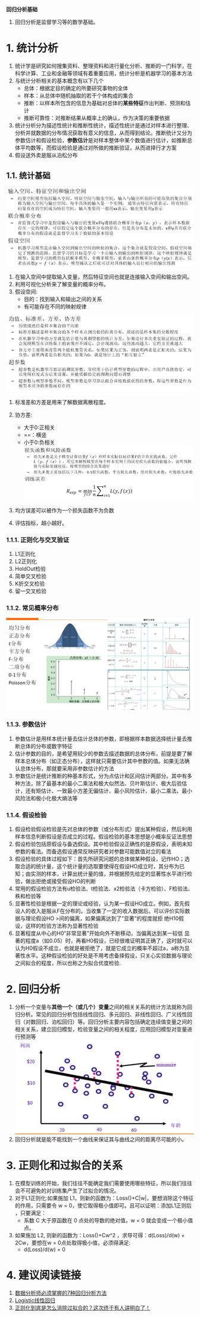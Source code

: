 **回归分析基础**
1. 回归分析是监督学习等的数学基础。

# 1. 统计分析
1. 统计学是研究如何搜集资料、整理资料和进行量化分析、推断的一门科学，在科学计算、工业和金融等领域有着重要应用，统计分析是机器学习的基本方法
2. 与统计分析相关的基本概念有以下几个
    + 总体：根据定目的确定的所要研究事物的全体
    + 样本：从总体中随机抽取的若干个体构成的集合
    + 推断：以样本所包含的信息为基础对总体的**某些特征**作出判断、预测和估计
    + 推断可靠性：对推断结果从概率上的确认，作为决策的重要依据
3. 统计分析分为描述性统计和推断性统计，描述性统计是通过对样本进行整理、分析并就数据的分布情况获取有意义的信息，从而得到结论。推断统计又分为参数估计和假设检验，**参数估计**是对样本整体中某个数值进行估计，如推断总体平均数等，而假设检验是通过对所做的推断验证，从而进择行才方案
4. 假设送外卖是服从泊松分布

## 1.1. 统计基础
![](img/1.png)
1. 在输入空间中提取输入变量，然后特征空间也就是连接输入空间和输出空间。
2. 利用可视化分析来了解变量的概率分布。
3. 假设空间:
    + 目的：找到输入和输出之间的关系
    + 有可能存在不同的映射规律

![](img/2.png)
1. 标准差和方差是用来了解数据离散程度。
2. 协方差:
    + 大于0:正相关
    + ==：横竖
    + 小于0:负相关
![](img/3.png)

1. 均方误差可以被作为一个损失函数不为负数
2. 评估指标，越小越好。

### 1.1.1. 正则化与交叉验证
1. L1正则化
2. L2正则化
3. HoldOut检验
4. 简单交叉检验
5. K折交叉检验
6. 留一交叉检验

### 1.1.2. 常见概率分布
![](img/9.png)

### 1.1.3. 参数估计
1. 参数估计是用样本统计量去估计总体的参数，即根据样本数据选择统计量去推断总体的分布或数字特征
2. 估计参数的目的，是希望用较少的参数去描述数据的总体分布，前提是要了解样本总体分布（如正态分布），这样就只需要估计其中参数的值。如果无法确认总体分布，那就要采用非参数估计的方法
3. 参数估计是统计推断的种基本形式，分为点估计和区间估计两部分。其中有多种方法，除了最基本的最小二乘法和极大似然法、贝叶斯估计、极大后验估计，还有矩估计、一致最小方差无偏估计、最小风险估计、最小二乘法、最小风险法和极小化极大熵法等

### 1.1.4. 假设检验
1. 假设检验假设检验是先对总体的参数（或分布形式）提出某种假设，然后利用样本信息判断假设是否成立的过程。假设检验的基本思想是小概率反证法思想
2. 假设检验包括原假设与备选假设。其中检验假设正确性的是原假设，表明未知参数的看法。而备选假设通常反映研究者对参数可能数值对立的看法
3. 假设检验的具体过程如下：首先所研究问题的总体做某种假设，记作HO；选取合适的统计量，这个统计量的选取要使得在假设HO成立时，其分布为已知；由实测的样本，计算出统计量的值，并根据预先给定的显著性水平进行检验，做出拒绝或接受假设HO的判断
4. 常用的假设检验方法有u检验法、t检验法、x2检验法（卡方检验）、F检验法、秩和检验等
5. 显著性检验是根据一定的理论或经验，认为某一假设HO成立。例如，首先假设人的收入是服从F在分布的。当收集了一定的收入数据后。可以评价实际数据与理论假设HO >间的偏离，如果偏离达到了“显著”的程度就拒 绝H10假设，这样的检验方法称为显著性检验
6. 显著程度从中心的H0“非常显著”开始向外不断移动，当偏离达到某一较低 显著的程度a（如0.05）时，再看H0假设，已经很难证明其正确了，这时就可以认为H0假设不成立，也就是被拒绝了，就是它成立的概率不超过a，a称为显著性水平。这种假设检验的好处是不用考虑备择假设，只关心实验数据与理论之间拟合的程度，所以也称之为拟合优度检验.

# 2. 回归分析
1. 分析一个变量与**其他一个（或几个）变量**之间的相关关系的统计方法就称为回归分析。常见的回归分析包括线性回归、多元回归、非线性回归、广义线性回归（对数回归、泊松回归）等。回归分析主要内容包括确定连续值变量之间的相关关系，建立回归模型，检验变量之间的相关程度，应用回归模型对变量进行预测等
![](img/4.png)
2. 回归分析就是能不能找到一个曲线来保证其与曲线之间的距离尽可能的小。

# 3. 正则化和过拟合的关系
1. 在模型训练的开始，我们往往不能确定我们需要使用哪些特征，所以我们往往会不可避免的对训练集产生了过拟合的情况。
2. 对于L1正则化:如果施加 L1，则新的函数为：Loss()+C|w|，要想消除这个特征的作用，只需要令 w = 0，使它取得极小值即可。且可以证明：添加L1正则后 ，只要满足：
    + 系数 C 大于原函数在 0 点处的导数的绝对值，w = 0 就会变成一个极小值点。
3. 如果施加 L2,  则新的函数为：Loss()+Cw^2 ，求导可得：d(Loss)/d(w)  + 2Cw，要想在w = 0点处取得极小值，必须得满足:
    + d(Loss)/d(w)  = 0

# 4. 建议阅读链接
1. <a href = "https://mp.weixin.qq.com/s/H6pkywUbDR8-6BNHXGl5Kw">数据分析师必须掌握的7种回归分析方法</a>
2. <a href = "https://mp.weixin.qq.com/s/CmDkR557MZDlD735wIlSVQ">Logistic线性回归</a>
3. <a href = "https://mp.weixin.qq.com/s/tIJQVhuo2MRbTVs84a9Kyg">正则化到底是怎么消除过拟合的？这次终于有人讲明白了！</a>